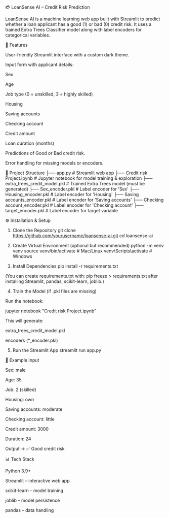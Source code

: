 💳 LoanSense AI – Credit Risk Prediction

LoanSense AI is a machine learning web app built with Streamlit to predict whether a loan applicant has a good (1) or bad (0) credit risk.
It uses a trained Extra Trees Classifier model along with label encoders for categorical variables.

🚀 Features

User-friendly Streamlit interface with a custom dark theme.

Input form with applicant details:

Sex

Age

Job type (0 = unskilled, 3 = highly skilled)

Housing

Saving accounts

Checking account

Credit amount

Loan duration (months)

Predictions of Good or Bad credit risk.

Error handling for missing models or encoders.

📂 Project Structure
├── app.py                        # Streamlit web app
├── Credit risk Project.ipynb     # Jupyter notebook for model training & exploration
├── extra_trees_credit_model.pkl  # Trained Extra Trees model (must be generated)
├── Sex_encoder.pkl               # Label encoder for 'Sex'
├── Housing_encoder.pkl           # Label encoder for 'Housing'
├── Saving accounts_encoder.pkl   # Label encoder for 'Saving accounts'
├── Checking account_encoder.pkl  # Label encoder for 'Checking account'
├── target_encoder.pkl            # Label encoder for target variable

⚙️ Installation & Setup
1. Clone the Repository
git clone https://github.com/yourusername/loansense-ai.git
cd loansense-ai

2. Create Virtual Environment (optional but recommended)
python -m venv venv
source venv/bin/activate   # Mac/Linux
venv\Scripts\activate      # Windows

3. Install Dependencies
pip install -r requirements.txt


(You can create requirements.txt with: pip freeze > requirements.txt after installing Streamlit, pandas, scikit-learn, joblib.)

4. Train the Model (if .pkl files are missing)

Run the notebook:

jupyter notebook "Credit risk Project.ipynb"


This will generate:

extra_trees_credit_model.pkl

encoders (*_encoder.pkl)

5. Run the Streamlit App
streamlit run app.py

🧪 Example Input

Sex: male

Age: 35

Job: 2 (skilled)

Housing: own

Saving accounts: moderate

Checking account: little

Credit amount: 3000

Duration: 24

Output → ✅ Good credit risk

📊 Tech Stack

Python 3.9+

Streamlit – interactive web app

scikit-learn – model training

joblib – model persistence

pandas – data handling
